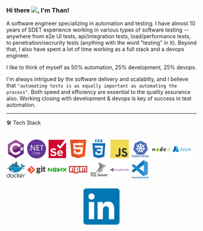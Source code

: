 ### Hi there <img src="https://raw.githubusercontent.com/MartinHeinz/MartinHeinz/master/wave.gif" width="30px">, I'm Than!

A software engineer specializing in automation and testing. I have almost 10 years of SDET experience working in various types of software testing -- anywhere from e2e UI tests, api/integration tests, load/performance tests, to penetration/secrurity tests (anything with the word "testing" in it). Beyond that, I also have spent a lot of time working as a full stack and a devops engineer.

I like to think of myself as 50% automation, 25% development, 25% devops. 

I'm always intrigued by the software delivery and scalablity, and I believe that `"automating tests is as equally important as automating the process"`. Both speed and efficiency are essential to the quality assurance also. Working closing with development & devops is key of success in test automation.

---
🛠 Tech Stack

<img src="https://github.com/devicons/devicon/blob/master/icons/csharp/csharp-original.svg" alt="csharp" width="50" height="50"/> <img src="https://github.com/devicons/devicon/blob/master/icons/dotnetcore/dotnetcore-original.svg" alt="dotnetcore" width="50" height="50" /> <img src="https://github.com/devicons/devicon/blob/master/icons/selenium/selenium-original.svg" alt="selenium" width="50" height="50" /> <img src="https://github.com/devicons/devicon/blob/master/icons/html5/html5-original.svg" alt="HTML" width="50" height="50"/>  <img src="https://github.com/devicons/devicon/blob/master/icons/css3/css3-plain-wordmark.svg" alt="CSS" width="50" height="50"/> <img src="https://github.com/devicons/devicon/blob/master/icons/javascript/javascript-original.svg" alt="JavaScript" width="50" height="50"/> <img src="https://github.com/devicons/devicon/blob/master/icons/kubernetes/kubernetes-plain-wordmark.svg" alt="kubernetes" width="50" height="50" /> <img src="https://github.com/devicons/devicon/blob/master/icons/nodejs/nodejs-original-wordmark.svg" alt="nodejs" width="50" height="50" />  <img src="https://github.com/devicons/devicon/blob/master/icons/azure/azure-original-wordmark.svg" alt="azure" width="50" height="50" /> <img src="https://github.com/devicons/devicon/blob/master/icons/docker/docker-original-wordmark.svg" alt="docker" width="50" height="50" /> <img src="https://github.com/devicons/devicon/blob/master/icons/git/git-original-wordmark.svg" alt="git" width="50" height="50" /> <img src="https://github.com/devicons/devicon/blob/master/icons/nginx/nginx-original.svg" alt="nginx" width="50" height="50" /> <img src="https://github.com/devicons/devicon/blob/master/icons/npm/npm-original-wordmark.svg" alt="npm" width="50" height="50"/> <img src="https://github.com/devicons/devicon/blob/master/icons/microsoftsqlserver/microsoftsqlserver-plain-wordmark.svg" alt="mssql" width="50" height="50"/> <img src="https://github.com/devicons/devicon/blob/master/icons/visualstudio/visualstudio-plain-wordmark.svg" alt="visual studio" width="50" height="50"/> <img src="https://github.com/devicons/devicon/blob/master/icons/vscode/vscode-original-wordmark.svg" alt="vscode" width="50" height="50"/> 
---

<p style="text-align: center;">
  <a href="https://www.linkedin.com/in/tbper"><img src="https://github.com/devicons/devicon/blob/master/icons/linkedin/linkedin-original.svg" alt="LinkedIn Profile" width="100" height="100" />
  </a>
</p> 
<!--
**TBPer/tbper** is a ✨ _special_ ✨ repository because its `README.md` (this file) appears on your GitHub profile.

Here are some ideas to get you started:

- 🔭 I’m currently working on ...
- 🌱 I’m currently learning ...
- 👯 I’m looking to collaborate on ...
- 🤔 I’m looking for help with ...
- 💬 Ask me about ...
- 📫 How to reach me: ...
- 😄 Pronouns: ...
- ⚡ Fun fact: ...
-->
